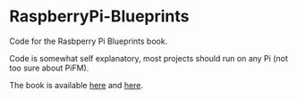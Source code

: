 RaspberryPi-Blueprints
======================

Code for the Rasbperry Pi Blueprints book.

Code is somewhat self explanatory, most projects should run on any Pi (not too sure about PiFM).

The book is available [here](https://www.packtpub.com/hardware-and-creative/raspberry-pi-blueprints) and [here](http://www.amazon.co.uk/Raspberry-Pi-Blueprints-Dan-Nixon/dp/1784392901).

